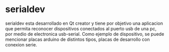 # serialdev
serialdev esta desarrollado en Qt creator y tiene por objetivo una aplicacion que permita reconocer dispositivos
conectados al puerto usb de una pc, por medio de electronica usb-serial. Como ejemplo de dispositivo,
se puede mencionar placas arduino de distintos tipos, placas de desarrollo con conexion serie.
